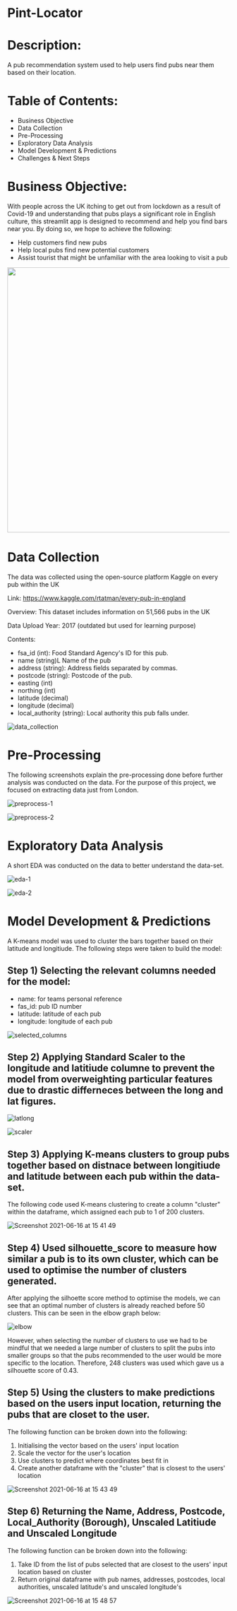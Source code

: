 # Pint-Locator

# Description:

A pub recommendation system used to help users find pubs near them based on their location.

# Table of Contents:
- Business Objective
- Data Collection 
- Pre-Processing
- Exploratory Data Analysis
- Model Development & Predictions
- Challenges & Next Steps

# Business Objective: 

With people across the UK itching to get out from lockdown as a result of Covid-19 and understanding that pubs plays a significant role in English culture, this streamlit app is designed to recommend and help you find bars near you. By doing so, we hope to achieve the following:
  - Help customers find new pubs
  - Help local pubs find new potential customers
  - Assist tourist that might be unfamiliar with the area looking to visit a pub

<img src="image/intro" width="600"> 

# Data Collection

The data was collected using the open-source platform Kaggle on every pub within the UK

Link: https://www.kaggle.com/rtatman/every-pub-in-england

Overview: This dataset includes information on 51,566 pubs in the UK

Data Upload Year: 2017 (outdated but used for learning purpose)

Contents:
- fsa_id (int): Food Standard Agency's ID for this pub.
- name (string)L Name of the pub
- address (string): Address fields separated by commas.
- postcode (string): Postcode of the pub.
- easting (int)
- northing (int)
- latitude (decimal)
- longitude (decimal)
- local_authority (string): Local authority this pub falls under.

![data_collection](https://user-images.githubusercontent.com/70877020/122177946-adcb0580-ceb8-11eb-8ca1-485b8c5f2b4a.png)

# Pre-Processing

The following screenshots explain the pre-processing done before further analysis was conducted on the data. For the purpose of this project, we focused on extracting data just from London.


![preprocess-1](https://user-images.githubusercontent.com/70877020/122177922-a73c8e00-ceb8-11eb-80c2-a0c687cbcc13.png)


![preprocess-2](https://user-images.githubusercontent.com/70877020/122177908-a3107080-ceb8-11eb-945c-0e185107c877.png)


# Exploratory Data Analysis

A short EDA was conducted on the data to better understand the data-set.

![eda-1](https://user-images.githubusercontent.com/70877020/122177883-9be96280-ceb8-11eb-8171-34b2ebc8c542.png)


![eda-2](https://user-images.githubusercontent.com/70877020/122177840-90963700-ceb8-11eb-8fae-e1fc5219de9f.png)


# Model Development & Predictions

A K-means model was used to cluster the bars together based on their latitude and longitiude. The following steps were taken to build the model:

## Step 1) Selecting the relevant columns needed for the model:

- name: for teams personal reference
- fas_id: pub ID number
- latitude: latitude of each pub
- longitude: longitude of each pub

![selected_columns](https://user-images.githubusercontent.com/70877020/122177792-870ccf00-ceb8-11eb-9dac-7f1ff4f87b2a.png)

## Step 2) Applying Standard Scaler to the longitude and latitiude columne to prevent the model from overweighting particular features due to drastic differneces between the long and lat figures.

![latlong](https://user-images.githubusercontent.com/70877020/122177742-7c523a00-ceb8-11eb-8a11-b9423d307c02.png)

![scaler](https://user-images.githubusercontent.com/70877020/122177712-74929580-ceb8-11eb-801f-d8c9416be8f5.png)

## Step 3) Applying K-means clusters to group pubs together based on distnace between longitiude and latitude between each pub within the data-set.

The following code used K-means clustering to create a column "cluster" within the dataframe, which assigned each pub to 1 of 200 clusters.

![Screenshot 2021-06-16 at 15 41 49](https://user-images.githubusercontent.com/70877020/122178708-68f39e80-ceb9-11eb-98e4-b59ca54eb8f3.png)

## Step 4) Used silhouette_score to measure how similar a pub is to its own cluster, which can be used to optimise the number of clusters generated.

After applying the silhoette score method to optimise the models, we can see that an optimal number of clusters is already reached before 50 clusters. This can be seen in the elbow graph below:

![elbow](https://user-images.githubusercontent.com/70877020/122177670-6b092d80-ceb8-11eb-9682-bd972ff81deb.png)

However, when selecting the number of clusters to use we had to be mindful that we needed a large number of clusters to split the pubs into smaller groups so that the pubs recommended to the user would be more specific to the location. Therefore, 248 clusters was used which gave us a silhouette score of 0.43.

## Step 5) Using the clusters to make predictions based on the users input location, returning the pubs that are closet to the user.

The following function can be broken down into the following:

1) Initialising the vector based on the users' input location
2) Scale the vector for the user's location
3) Use clusters to predict where coordinates best fit in
4) Create another dataframe with the "cluster" that is closest to the users' location

![Screenshot 2021-06-16 at 15 43 49](https://user-images.githubusercontent.com/70877020/122179007-b243ee00-ceb9-11eb-99ec-5d1d1072749c.png)

## Step 6) Returning the Name, Address, Postcode, Local_Authority (Borough), Unscaled Latitiude and Unscaled Longitude 

The following function can be broken down into the following:
1) Take ID from the list of pubs selected that are closest to the users' input location based on cluster
2) Return original dataframe with pub names, addresses, postcodes, local authorities, unscaled latitude's and unscaled longitude's

![Screenshot 2021-06-16 at 15 48 57](https://user-images.githubusercontent.com/70877020/122179863-79584900-ceba-11eb-8278-1ad1f2c8b263.png)

